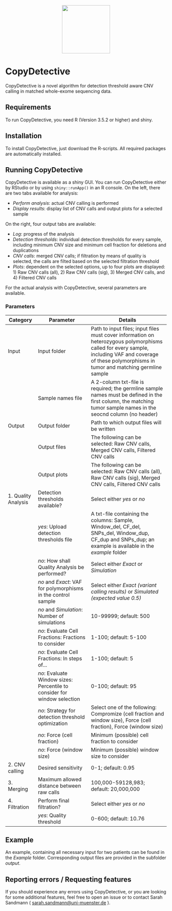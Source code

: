 <p align="center">
    <img height="150" src="https://uni-muenster.sciebo.de/s/fJVen9oxDOMBtnD/download">
</p>

# CopyDetective

CopyDetective is a novel algorithm for detection threshold aware CNV calling in matched whole-exome sequencing data. 

## Requirements

To run CopyDetective, you need R (Version 3.5.2 or higher) and shiny.


## Installation

To install CopyDetective, just download the R-scripts. All required packages are automatically installed.


## Running CopyDetective

CopyDetective is available as a shiny GUI. You can run CopyDetective either by RStudio or by using `shiny::runApp()` in an R console.
On the left, there are two tabs available for analysis:

- *Perform analysis*: actual CNV calling is performed
- *Display results*: display list of CNV calls and output plots for a selected sample

On the right, four output tabs are available:

- *Log*: progress of the analysis
- *Detection thresholds*: individual detection thresholds for every sample, including minimum CNV size and minimum cell fraction for deletions and duplications
- *CNV calls*: merged CNV calls; if filtration by means of quality is selected, the calls are filted based on the selected filtration threshold
- *Plots*: dependent on the selected options, up to four plots are displayed: 1) Raw CNV calls (all), 2) Raw CNV calls (sig), 3) Merged CNV calls, and 4) Filtered CNV calls

For the actual analysis with CopyDetective, several parameters are available.

### Parameters

| Category | Parameter | Details |
| ------ | ------ | ------ |
| Input | Input folder | Path to input files; input files must cover information on heterozygous polymorphisms called for every sample, including VAF and coverage of these polymorphisms in tumor and matching germline sample |
|   | Sample names file | A 2-column txt-file is required; the germline sample names must be defined in the first column, the matching tumor sample names in the seocnd column (no header)|
| Output | Output folder | Path to which output files will be written |
|| Output files | The following can be selected: Raw CNV calls, Merged CNV calls, Filtered CNV calls |
|| Output plots | The following can be selected: Raw CNV calls (all), Raw CNV calls (sig), Merged CNV calls, Filtered CNV calls |
| 1. Quality Analysis | Detection thresholds available? | Select either *yes* or *no*|
||*yes*: Upload detection thresholds file| A txt-file containing the columns: Sample, Window_del, CF_del, SNPs_del, Window_dup, CF_dup and SNPs_dup; an example is available in the *example* folder
||*no*: How shall Quality Analysis be performed? | Select either *Exact* or *Simulation*|
||*no* and *Exact*: VAF for polymorphisms in the control sample | Select either *Exact (variant calling results)* or *Simulated (expected value 0.5)*|
||*no* and *Simulation*: Number of simulations| 10-99999; default: 500|
||*no*: Evaluate Cell Fractions: Fractions to consider| 1-100; default: 5-100|
||*no*: Evaluate Cell Fractions: In steps of...| 1-100; default: 5|
||*no*: Evaluate Window sizes: Percentile to consider for window selection | 0-100; default: 95|
||*no*: Strategy for detection threshold optimization| Select one of the following: Compromize (cell fraction and window size), Force (cell fraction), Force (window size)|
||*no*: Force (cell fraction)| Minimum (possible) cell fraction to consider | 1-100; default: 10 |
||*no*: Force (window size)| Minimum (possible) window size to consider | 100,000-59,128,983; default: 1,000,000 |
| 2. CNV calling | Desired sensitivity |0-1; default: 0.95|
| 3. Merging | Maximum allowed distance between raw calls | 100,000-59128,983; default: 20,000,000|
| 4. Filtration | Perform final filtration? | Select either *yes* or *no*|
|| *yes*: Quality threshold | 0-600; default: 10.76|

## Example

An example, containing all necessary input for two patients can be found in the *Example* folder. Corresponding output files are provided in the subfolder *output*.

## Reporting errors / Requesting features

If you should experience any errors using CopyDetective, or you are looking for some additional features, feel free to open an issue or to contact Sarah Sandmann ( sarah.sandmann@uni-muenster.de ).
